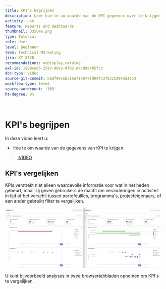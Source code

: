 ```yaml
---
title: KPI's begrijpen
description: Leer hoe te om waarde van de KPI gegevens over te krijgen wat in het heden evenals tendensen van het verleden gebeurt.
activity: use
feature: Reports and Dashboards
thumbnail: 335046.png
type: Tutorial
role: User
level: Beginner
team: Technical Marketing
jira: KT-8728
recommendations: noDisplay,catalog
exl-id: 1580ce05-2587-402a-9f02-dacdd8405fc3
doc-type: video
source-git-commit: bbdf99c6bc1be714077fd94fc3f8325394de36b3
workflow-type: tm+mt
source-wordcount: '103'
ht-degree: 0%

---
```


# KPI&#39;s begrijpen

In deze video leert u:

* Hoe te om waarde van de gegevens van KPI te krijgen

>[!VIDEO](https://video.tv.adobe.com/v/335046/?quality=12&learn=on&enablevpops=1)

## KPI&#39;s vergelijken

KPIs verstrekt niet alleen waardevolle informatie voor wat in het heden gebeurt, maar zij geven gebruikers de macht om veranderingen in activiteit in tijd of het verschil tussen portefeuilles, programma&#39;s, projecteigenaars, of een ander gebruikt filter te vergelijken.

![ een beeld dat twee browser lusjes naast elkaar toont ](assets/section-2-0.png)

U kunt bijvoorbeeld analyses in twee browsertabbladen opnemen om KPI&#39;s te vergelijken.
